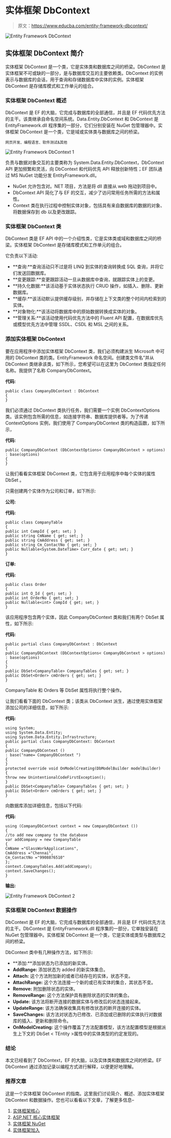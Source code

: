 # 实体框架 DbContext

> 原文：<https://www.educba.com/entity-framework-dbcontext/>

![Entity Framework DbContext](img/7de9ad94eab14dc3c68a704cfe29e2ba.png)



## 实体框架 DbContext 简介

实体框架 DbContext 是一个类，它是实体类和数据库之间的桥梁。DbContext 是实体框架不可或缺的一部分，是与数据库交互的主要依赖类。DbContext 的实例表示与数据库的会话，用于查询和存储数据库中实体的实例。实体框架 DbContext 是存储库模式和工作单元的组合。

### 实体框架 DbContext 概述

DbContext 是 EF 的大脑，它完成与数据库的全部通信，并且是 EF 代码优先方法的主干。该类继承自命名空间系统。Data.Entity.DbContext 和 DbContext 是 EntityFramework.dll 程序集的一部分，它们分别安装在 NuGet 包管理器中。实体框架 DbContext 是一个类，它是域或实体类与数据库之间的桥梁。

<small>网页开发、编程语言、软件测试&其他</small>

![Entity Framework DbContext 1](img/9845ddbbd63c1f7148cf9bcbf6b15feb.png)



负责与数据对象交互的主要类称为 System.Data.Entity.DbContext，DbContext API 更加频繁和灵活，向 DbContext 和代码优先 API 释放创新特性；EF 团队通过 MS NuGet 功能分发 EntityFramework.dll。

*   NuGet 允许包含对。NET 项目，方法是将 dll 直接从 web 拖动到项目中。
*   DbContext API 简化了与 EF 的交互，减少了访问常用任务所需的方法和属性。
*   Context 类在执行过程中控制实体对象，包括具有来自数据库的数据的对象、将数据保存到 db 以及更改跟踪。

### 实体框架 DbContext 类

DbContext 类是 EF API 中的一个介绍性类，它是实体类或域和数据库之间的桥梁。实体框架 DbContext 是存储库模式和工作单元的组合。

它负责以下活动:

*   **查询:**查询活动只不过是将 LINQ 到实体的查询转换成 SQL 查询，并将它们发送回数据库。
*   **变更跟踪:**变更跟踪活动一旦从数据库中查询，就跟踪实体上的变更。
*   **持久化数据:**该活动基于实体状态执行 CRUD 操作，如插入、删除、更新数据库。
*   **缓存:**该活动默认提供缓存级别，并存储在上下文类的整个时间内检索到的实体。
*   **对象物化:**该活动将数据库中的原始数据转换成实体的对象。
*   **管理关系:**该活动使用代码优先方法中的 Fluent API 配置，在数据库优先或模型优先方法中管理 SSDL、CSDL 和 MSL 之间的关系。

### 添加实体框架 DbContext

要在应用程序中添加实体框架 DbContext 类，我们必须构建派生 Microsoft 中可用的 DbContext 类的类。EntityFramework 命名空间。创建类文件名”并从 DbContext 类继承该类，如下所示，您希望可以在这里为 DbContext 类指定任何名称。我提供了名称 CompanyDbContext。

**代码:**

```
public class CompanyDbContext : DbContext
{
}
```

我们必须通过 DbContext 类执行任务，我们需要一个实例 DbContextOptions 类。该实例包含所需的信息，如连接字符串、数据库提供者等。为了传递 ContextOptions 实例，我们使用了 CompanyDbContext 类的构造函数，如下所示，

**代码:**

```
public CompanyDbContext (DbContextOptions< CompanyDbContext > options)
: base(options)
{
}
```

让我们看看实体框架 DbContext 类，它包含用于应用程序中每个实体的属性 DbSet <tentity>。</tentity>

只需创建两个实体作为公司和订单，如下所示:

**公司:**

**代码:**

```
public class CompanyTable
{
public int CompId { get; set; }
public string CmName { get; set; }
public string CmAddress { get; set; }
public string Cm_ContactNo { get; set; }
public Nullable<System.DateTime> Curr_date { get; set; }
}
```

**订单:**

**代码:**

```
public class Order
{
public int O_Id { get; set; }
public int OrderNo { get; set; }
public Nullable<int> CompId { get; set; }
}
```

该应用程序包含两个实体，因此 CompanyDbContext 类和我们有两个 DbSet 属性，如下所示:

**代码:**

```
public partial class CompanyDbContext : DbContext
{
public CompanyDbContext (DbContextOptions< CompanyDbContext > options)
: base(options)
{
}
public DbSet<CompanyTable> CompanyTables { get; set; }
public DbSet<Order> cmOrders { get; set; }
}
```

CompanyTable 和 Orders 等 DbSet 属性将执行整个操作。

让我们看看下面的 DbContext 类；该类从 DbContext 派生，通过使用实体框架添加公司的详细信息，如下所示:

**代码:**

```
using System;
using System.Data.Entity;
using System.Data.Entity.Infrastructure;
public partial class CompanyDbContext: DbContext
{
public CompanyDbContext ()
: base("name= CompanyDbContext ")
{
}
protected override void OnModelCreating(DbModelBuilder modelBuilder)
{
throw new UnintentionalCodeFirstException();
}
public DbSet<CompanyTable> CompanyTables { get; set; }
public DbSet<Order> cmOrders { get; set; }
}
```

向数据库添加详细信息，包括以下代码:

**代码:**

```
using (CompanyDbContext context = new CompanyDbContext ())
{
//to add new company to the database
var addCompany = new CompanyTable
{
CmName ="GlassWorkApplications",
CmAddress ="Chennai",
Cm_ContactNo ="9908876510"
};
context.CompanyTables.Add(addCompany);
context.SaveChanges();
}
```

**输出:**

![Entity Framework DbContext 2](img/6ee9914eae884e64bcf4846603342340.png)



### 实体框架 DbContext 数据操作

DbContext 是 EF 的大脑，它完成与数据库的全部通信，并且是 EF 代码优先方法的主干。DbContext 是 EntityFramework.dll 程序集的一部分，它单独安装在 NuGet 包管理器中。实体框架 DbContext 是一个类，它是实体或类型与数据库之间的桥梁。

DbContext 类中有几种操作方法，如下所示:

*   **添加:**添加状态为已添加的新实体。
*   **AddRange:** 添加状态为 added 的新实体集合。
*   **Attach:** 这个方法附加新的或者已经存在的实体，状态不变。
*   **AttachRange:** 这个方法连接一个新的或已有实体的集合，其状态不变。
*   **Remove:** 附加删除状态的实体。
*   **RemoveRange:** 这个方法保护具有删除状态的实体的集合。
*   **Update:** 该方法将断开连接的数据实体与修改后的状态连接起来。
*   **UpdateRange:** 该方法确保收集具有修改状态的断开连接的实体。
*   **SaveChanges:** 该方法对状态为已修改、已添加或已删除的实体执行对数据库的插入、更新和删除命令。
*   **OnModelCreating:** 这个操作覆盖了方法配置模型，该方法配置模型是根据派生上下文的 DbSet < TEntity >属性中的实体类型的约定发现的。

### 结论

本文已经看到了 DbContext，EF 的大脑，以及实体类和数据库之间的桥梁。EF DbContext 通过添加记录以编程方式进行解释，以便更好地理解。

### 推荐文章

这是一个实体框架 DbContext 的指南。这里我们讨论简介、概述、添加实体框架 DbContext 和数据操作。您也可以看看以下文章，了解更多信息–

1.  [实体框架核心](https://www.educba.com/entity-framework-core/)
2.  [ASP.NET 核心实体框架](https://www.educba.com/asp-dot-net-core-entity-framework/)
3.  [实体框架 NuGet](https://www.educba.com/entity-framework-nuget/)
4.  [实体框架加入](https://www.educba.com/entity-framework-join/)





